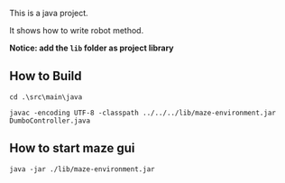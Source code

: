 
This is a java project.

It shows how to write robot method.

**Notice: add the `lib` folder as project library**

## How to Build
```shell
cd .\src\main\java
 
javac -encoding UTF-8 -classpath ../../../lib/maze-environment.jar DumboController.java
```

## How to start maze gui

```shell
java -jar ./lib/maze-environment.jar
```